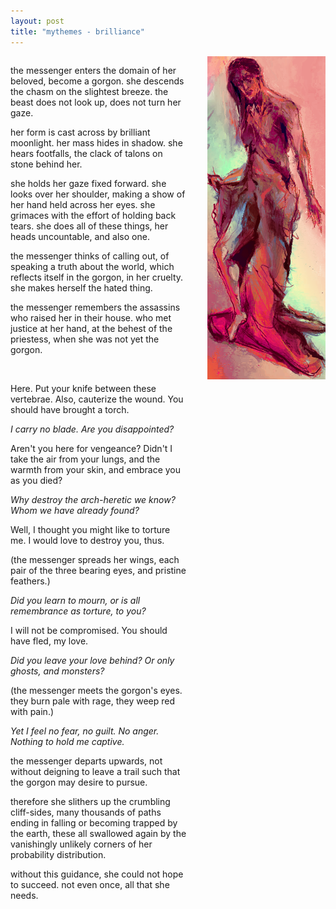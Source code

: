 ```yaml
---
layout: post
title: "mythemes - brilliance"
---
```


<style>
  .double {
    display: grid;
  	grid-template-columns: 3fr 2fr;
  	grid-column-gap: 2rem;
  }
</style>

<div class="double" markdown="1">
<div markdown="1">  

  the messenger enters the domain of her beloved, become a gorgon. she descends the chasm on the slightest breeze. the beast does not look up, does not turn her gaze.
  
  her form is cast across by brilliant moonlight. her mass hides in shadow. she hears footfalls, the clack of talons on stone behind her.
  
  she holds her gaze fixed forward. she looks over her shoulder, making a show of her hand held across her eyes. she grimaces with the effort of holding back tears. she does all of these things, her heads uncountable, and also one.
  
  the messenger thinks of calling out, of speaking a truth about the world, which reflects itself in the gorgon, in her cruelty. she makes herself the hated thing.
  
  the messenger remembers the assassins who raised her in their house. who met justice at her hand, at the behest of the priestess, when she was not yet the gorgon.
  
  <br/>
  
  Here. Put your knife between these vertebrae. Also, cauterize the wound. You should have brought a torch.
  
  *I carry no blade. Are you disappointed?*
  
  Aren't you here for vengeance? Didn't I take the air from your lungs, and the warmth from your skin, and embrace you as you died?
  
  *Why destroy the arch-heretic we know? Whom we have already found?*
  
  Well, I thought you might like to torture me. I would love to destroy you, thus.
  
  (the messenger spreads her wings, each pair of the three bearing eyes, and pristine feathers.)

  *Did you learn to mourn, or is all remembrance as torture, to you?*

  I will not be compromised. You should have fled, my love.

  *Did you leave your love behind? Or only ghosts, and monsters?*

  (the messenger meets the gorgon's eyes. they burn pale with rage, they weep red with pain.)
 
  *Yet I feel no fear, no guilt. No anger. Nothing to hold me captive.*

  the messenger departs upwards, not without deigning to leave a trail such that the gorgon may desire to pursue.
  
  therefore she slithers up the crumbling cliff-sides, many thousands of paths ending in falling or becoming trapped by the earth, these all swallowed again by the vanishingly unlikely corners of her probability distribution.
  
  without this guidance, she could not hope to succeed. not even once, all that she needs.
  
</div>

<img src="/assets/blog/paints/virtue.png" style="max-height: 900px;"/>

</div>